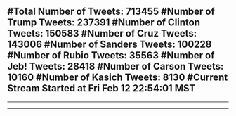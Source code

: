 #Total Number of Tweets: 713455 
#Number of Trump Tweets: 237391
#Number of Clinton Tweets: 150583
#Number of Cruz Tweets: 143006
#Number of Sanders Tweets: 100228
#Number of Rubio Tweets: 35563
#Number of Jeb! Tweets: 28418
#Number of Carson Tweets: 10160
#Number of Kasich Tweets: 8130
#Current Stream Started at Fri Feb 12 22:54:01 MST
---
---
---
